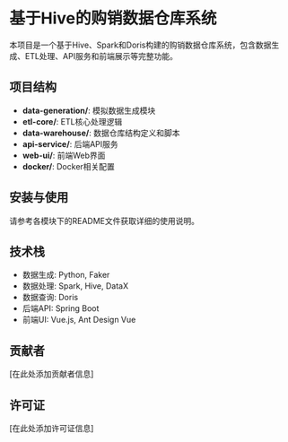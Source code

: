 # 基于Hive的购销数据仓库系统

本项目是一个基于Hive、Spark和Doris构建的购销数据仓库系统，包含数据生成、ETL处理、API服务和前端展示等完整功能。

## 项目结构

- **data-generation/**: 模拟数据生成模块
- **etl-core/**: ETL核心处理逻辑
- **data-warehouse/**: 数据仓库结构定义和脚本
- **api-service/**: 后端API服务
- **web-ui/**: 前端Web界面
- **docker/**: Docker相关配置

## 安装与使用

请参考各模块下的README文件获取详细的使用说明。

## 技术栈

- 数据生成: Python, Faker
- 数据处理: Spark, Hive, DataX
- 数据查询: Doris
- 后端API: Spring Boot
- 前端UI: Vue.js, Ant Design Vue

## 贡献者

[在此处添加贡献者信息]

## 许可证

[在此处添加许可证信息]
